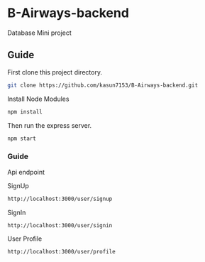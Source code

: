 # B-Airways-backend
Database Mini project 

## Guide

First clone this project directory.

```bash
git clone https://github.com/kasun7153/B-Airways-backend.git
```

Install Node Modules

```bash
npm install
```

 Then run the express server.

```bash
npm start
```

### Guide
Api endpoint

SignUp 

```bash
http://localhost:3000/user/signup
```

SignIn 

```bash
http://localhost:3000/user/signin
```

User Profile 

```bash
http://localhost:3000/user/profile
```


